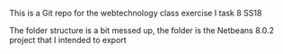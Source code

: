 This is a Git repo for the webtechnology class exercise I task 8 SS18

The folder structure is a bit messed up, the folder is the Netbeans 8.0.2 project that I intended to export
